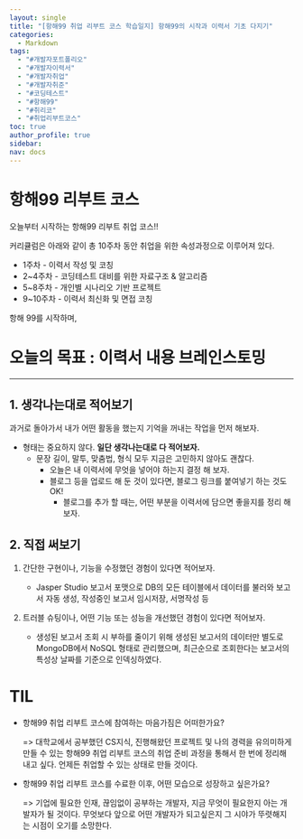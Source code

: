 ```yaml
---
layout: single
title: "[항해99 취업 리부트 코스 학습일지] 항해99의 시작과 이력서 기초 다지기"
categories:
  - Markdown
tags:
  - "#개발자포트폴리오"
  - "#개발자이력서"
  - "#개발자취업"
  - "#개발자취준"
  - "#코딩테스트"
  - "#항해99"
  - "#취리코"
  - "#취업리부트코스"
toc: true
author_profile: true
sidebar: 
nav: docs
---
```

# 항해99 리부트 코스

오늘부터 시작하는 항해99 리부트 취업 코스!!

커리큘럼은 아래와 같이 총 10주차 동안 취업을 위한 속성과정으로 이루어져 있다.

- 1주차 - 이력서 작성 및 코칭
- 2~4주차 - 코딩테스트 대비를 위한 자료구조 & 알고리즘
- 5~8주차 - 개인별 시나리오 기반 프로젝트
- 9~10주차 - 이력서 최신화 및 면접 코칭

항해 99를 시작하며, 

# 오늘의 목표 : 이력서 내용 브레인스토밍
---
## 1. 생각나는대로 적어보기

과거로 돌아가서 내가 어떤 활동을 했는지 기억을 꺼내는 작업을 먼저 해보자.

- 형태는 중요하지 않다. **일단 생각나는대로 다 적어보자.**
    - 문장 길이, 말투, 맞춤법, 형식 모두 지금은 고민하지 않아도 괜찮다.
        - 오늘은 내 이력서에 무엇을 넣어야 하는지 결정 해 보자.
        - 블로그 등을 업로드 해 둔 것이 있다면, 블로그 링크를 붙여넣기 하는 것도 OK!
            - 블로그를 추가 할 때는, 어떤 부분을 이력서에 담으면 좋을지를 정리 해보자.

## 2. 직접 써보기

1. 간단한 구현이나, 기능을 수정했던 경험이 있다면 적어보자.
	- Jasper Studio 보고서 포맷으로 DB의 모든 테이블에서 데이터를 불러와 보고서 자동 생성, 작성중인 보고서 임시저장, 서명작성 등

2. 트러블 슈팅이나, 어떤 기능 또는 성능을 개선했던 경험이 있다면 적어보자.
	- 생성된 보고서 조회 시 부하를 줄이기 위해 생성된 보고서의 데이터만 별도로 MongoDB에서 NoSQL 형태로 관리했으며, 최근순으로 조회한다는 보고서의 특성상 날짜를 기준으로 인덱싱하였다.

# TIL
- 항해99 취업 리부트 코스에 참여하는 마음가짐은 어떠한가요?
	
	=> 대학교에서 공부했던 CS지식, 진행해왔던 프로젝트 및 나의 경력을 유의미하게 만들 수 있는 항해99 취업 리부트 코스의  취업 준비 과정을 통해서 한 번에 정리해내고 싶다.
	언제든 취업할 수 있는 상태로 만들 것이다.

- 항해99 취업 리부트 코스를 수료한 이후, 어떤 모습으로 성장하고 싶은가요?

	=> 기업에 필요한 인재, 끊임없이 공부하는 개발자, 지금 무엇이 필요한지 아는 개발자가 될 것이다. 무엇보다 앞으로 어떤 개발자가 되고싶은지 그 시야가 뚜렷해지는 시점이 오기를 소망한다.